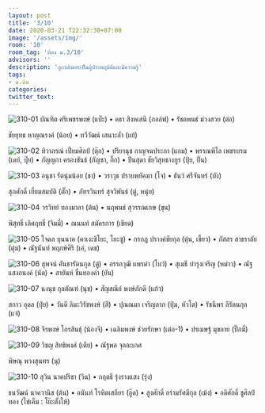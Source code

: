 ```yaml
---
layout: post
title: '3/10'
date: 2020-03-21 T22:32:30+07:00
image: '/assets/img/'
room: '10'
room_tag: 'ห้อง ม.3/10'
advisors: ''
description: 'ลูกบดินทรเป็นผู้ประพฤติดีและมีความรู้'
tags:
- ม.ต้น
categories:
twitter_text:
---
```

![310-01](https://res.cloudinary.com/dbruw74ms/image/upload/r_8,c_fit,w_760/v1584804225/310-01_huzn4k.png)
บัณฑิต ศรีเพชรพงษ์ (แป๊ะ) • คธา สิงหเสนี (กอล์ฟ) • รัชตพนธ์ ม่วงสวย (ต่อ)

ชัยยุทธ หาญณรงค์ (น้อย) • ทวีวัฒน์ เสนาะล้ำ (แย้)

![310-02](https://res.cloudinary.com/dbruw74ms/image/upload/r_8,c_fit,w_760/v1584804225/310-02_s8jdzt.png)
ทิวาภรณ์ เปี่ยมศิลป์ (ตุ๊ก) • ปรียานุช กาญจนประภา (แอม) • พรรณพิไล เพชรบรม (เดย์, ปุ๊ย) • กัญญกา ครองขันธ์ (กัญชา, กิ๊ก) • ปิ่นสุดา ชัยวิสุทธางกูร (ปุ้ย, ปิ่น)

![310-03](https://res.cloudinary.com/dbruw74ms/image/upload/r_8,c_fit,w_760/v1584804225/310-03_x2lzwm.png)
อนุชา รัตนุ่มน้อย (ชา) • วราวุธ ปราบพยัคฆา (โจ) • ธันว์ ศรีจันทร์ (บัง)

สุภศักดิ์ เยี่ยมสมบัติ (ตั๊ก) • ภัทรวินทร์ สุจวิพันธ์ (ตู๋, หนุ่ย)

![310-04](https://res.cloudinary.com/dbruw74ms/image/upload/r_8,c_fit,w_760/v1584804224/310-04_iia5lz.png)
วรวิทย์ ทองมาลา (ต้น) • นฤพนธ์ สุวรรณเกษ (ขุน)

พิสุทธิ์ เลิศฤทธิ์ (จิมมี่) • ณนนท์ สมัครการ (เขียด)

![310-05](https://res.cloudinary.com/dbruw74ms/image/upload/r_8,c_fit,w_760/v1584804224/310-05_mqqrjb.png)
ใจดล บุนนาค (คาเงะชิโยะ, โยะซู) • กรกฎ ปรางค์ชัยกุล (ตุ่น, เขี้ยว) • ภัสสร สาธราลัย (ตุ๋ม) • ณัฐนันท์ พฤกษ์ศิริ (เอ๋, เดช)

![310-06](https://res.cloudinary.com/dbruw74ms/image/upload/r_8,c_fit,w_760/v1584804225/310-06_scxeek.png)
สุพจน์ คันธารัตนกุล (ตู่) • อรรถวุฒิ แพรดำ (โบว์) • สุเมธี บำรุงเจริญ (หม่าว) • ณัฐ แสงอนงค์ (นัด) • สายันห์ ชื่นทองคำ (ยัน)

![310-07](https://res.cloudinary.com/dbruw74ms/image/upload/r_8,c_fit,w_760/v1584804226/310-07_k7bt9m.png)
นงนุช กุลตัณฑ์ (นุช) • สัญสณีย์ พงษ์ภักดี (แก้ว)

สกาว อุดล (ปุ๋ย) • วันดี ลิมะวิรัชพงษ์ (สี) • ปุณณมา เจริญลาภ (ปุ้ม, หัวโต) • รัชนีพร ลีรัตนกุล (แจ๋)

![310-08](https://res.cloudinary.com/dbruw74ms/image/upload/r_8,c_fit,w_760/v1584804227/310-08_ypfyjo.png)
จีรพงษ์ ไกรสินธุ์ (น้องจี) • เฉลิมพงษ์ ช่วยรักษา (เต๋อ-1) • ปรเมษฐ์ มุขลาย (ปิ๊กมี่)

![310-09](https://res.cloudinary.com/dbruw74ms/image/upload/r_8,c_fit,w_760/v1584804230/310-09_jhixgt.png)
วิชญ สิทธิพงศ์ (เตีย) • ณัฐพล จุลละเกศ

พิษณุ พวงสุนทร (นุ)

![310-10](https://res.cloudinary.com/dbruw74ms/image/upload/r_8,c_fit,w_760/v1584804230/310-10_z64nf8.png)
สุวิน นาคปรีชา (วิน) • กฤตธี รุ่งรางแสง (รุ่ง)

ธนวัฒน์ นาควานิช (ต้น) • อนันท์ โรหิตเสถียร (อู๊ด) • สูงศักดิ์ อร่ามรัศมีกุล (เม้ง) • อดิศักดิ์ ชูศิลป์ทอง (ไข่เค็ม : โย๊ะตั้งให้)
